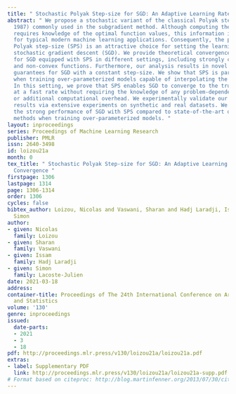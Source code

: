 ```yaml
---
title: " Stochastic Polyak Step-size for SGD: An Adaptive Learning Rate for Fast Convergence "
abstract: " We propose a stochastic variant of the classical Polyak step-size (Polyak,
  1987) commonly used in the subgradient method. Although computing the Polyak step-size
  requires knowledge of the optimal function values, this information is readily available
  for typical modern machine learning applications. Consequently, the proposed stochastic
  Polyak step-size (SPS) is an attractive choice for setting the learning rate for
  stochastic gradient descent (SGD). We provide theoretical convergence guarantees
  for SGD equipped with SPS in different settings, including strongly convex, convex
  and non-convex functions. Furthermore, our analysis results in novel convergence
  guarantees for SGD with a constant step-size. We show that SPS is particularly effective
  when training over-parameterized models capable of interpolating the training data.
  In this setting, we prove that SPS enables SGD to converge to the true solution
  at a fast rate without requiring the knowledge of any problem-dependent constants
  or additional computational overhead. We experimentally validate our theoretical
  results via extensive experiments on synthetic and real datasets. We demonstrate
  the strong performance of SGD with SPS compared to state-of-the-art optimization
  methods when training over-parameterized models. "
layout: inproceedings
series: Proceedings of Machine Learning Research
publisher: PMLR
issn: 2640-3498
id: loizou21a
month: 0
tex_title: " Stochastic Polyak Step-size for SGD: An Adaptive Learning Rate for Fast
  Convergence "
firstpage: 1306
lastpage: 1314
page: 1306-1314
order: 1306
cycles: false
bibtex_author: Loizou, Nicolas and Vaswani, Sharan and Hadj Laradji, Issam and Lacoste-Julien,
  Simon
author:
- given: Nicolas
  family: Loizou
- given: Sharan
  family: Vaswani
- given: Issam
  family: Hadj Laradji
- given: Simon
  family: Lacoste-Julien
date: 2021-03-18
address:
container-title: Proceedings of The 24th International Conference on Artificial Intelligence
  and Statistics
volume: '130'
genre: inproceedings
issued:
  date-parts:
  - 2021
  - 3
  - 18
pdf: http://proceedings.mlr.press/v130/loizou21a/loizou21a.pdf
extras:
- label: Supplementary PDF
  link: http://proceedings.mlr.press/v130/loizou21a/loizou21a-supp.pdf
# Format based on citeproc: http://blog.martinfenner.org/2013/07/30/citeproc-yaml-for-bibliographies/
---
```

